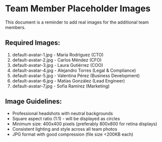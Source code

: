 # Team Member Placeholder Images

This document is a reminder to add real images for the additional team members.

## Required Images:

1. default-avatar-1.jpg - María Rodríguez (CTO)
2. default-avatar-2.jpg - Carlos Méndez (CFO)
3. default-avatar-3.jpg - Laura Gutiérrez (COO)
4. default-avatar-4.jpg - Alejandro Torres (Legal & Compliance)
5. default-avatar-5.jpg - Valentina Pérez (Business Development)
6. default-avatar-6.jpg - Matías González (Lead Engineer)
7. default-avatar-7.jpg - Sofia Ramírez (Marketing)

## Image Guidelines:

- Professional headshots with neutral backgrounds
- Square aspect ratio (1:1) - will be displayed as circles
- Minimum size: 400x400 pixels (preferably 800x800 for retina displays)
- Consistent lighting and style across all team photos
- JPG format with good compression (file size <200KB each)
